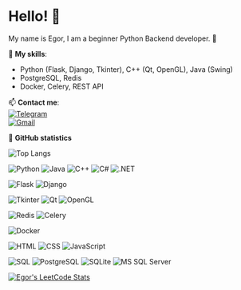 # Hello! 👋

My name is Egor, I am a beginner Python Backend developer. 🐍  

📌 **My skills**:  
- Python (Flask, Django, Tkinter), C++ (Qt, OpenGL), Java (Swing)  
- PostgreSQL, Redis  
- Docker, Celery, REST API  

📫 **Contact me**:  
[![Telegram](https://img.shields.io/badge/-Telegram-blue?style=flat&logo=telegram)](https://t.me/Francuzik_1)  
[![Gmail](https://img.shields.io/badge/-Gmail-red?style=flat&logo=gmail)](mailto:egor.mrz04@gmail.com)  

🚀 **GitHub statistics**  

![Top Langs](https://github-readme-stats.vercel.app/api/top-langs/?username=egor-morozik&layout=compact&theme=radical)

![Python](https://img.shields.io/badge/Python-3776AB?style=for-the-badge&logo=python&logoColor=white)
![Java](https://img.shields.io/badge/Java-007396?style=for-the-badge&logo=java&logoColor=white)
![C++](https://img.shields.io/badge/C++-00599C?style=for-the-badge&logo=cplusplus&logoColor=white)
![C#](https://img.shields.io/badge/C%23-239120?style=for-the-badge&logo=csharp&logoColor=white)
![.NET](https://img.shields.io/badge/.NET-512BD4?style=for-the-badge&logo=dotnet&logoColor=white)

![Flask](https://img.shields.io/badge/Flask-000000?style=for-the-badge&logo=flask&logoColor=white)
![Django](https://img.shields.io/badge/Django-092E20?style=for-the-badge&logo=django&logoColor=white)

![Tkinter](https://img.shields.io/badge/Tkinter-000000?style=for-the-badge&logo=python&logoColor=white)
![Qt](https://img.shields.io/badge/Qt-41CD52?style=for-the-badge&logo=qt&logoColor=white)
![OpenGL](https://img.shields.io/badge/OpenGL-FF0000?style=for-the-badge&logo=opengl&logoColor=white)


![Redis](https://img.shields.io/badge/Redis-DC382D?style=for-the-badge&logo=redis&logoColor=white)
![Celery](https://img.shields.io/badge/Celery-3786A0?style=for-the-badge&logo=celery&logoColor=white)

![Docker](https://img.shields.io/badge/Docker-2496ED?style=for-the-badge&logo=docker&logoColor=white)

![HTML](https://img.shields.io/badge/HTML5-E34F26?style=for-the-badge&logo=html5&logoColor=white)
![CSS](https://img.shields.io/badge/CSS3-1572B6?style=for-the-badge&logo=css3&logoColor=white)
![JavaScript](https://img.shields.io/badge/JavaScript-F7DF1E?style=for-the-badge&logo=javascript&logoColor=black)

![SQL](https://img.shields.io/badge/SQL-4479A1?style=for-the-badge&logo=database&logoColor=white)
![PostgreSQL](https://img.shields.io/badge/PostgreSQL-336791?style=for-the-badge&logo=postgresql&logoColor=white)
![SQLite](https://img.shields.io/badge/SQLite-003B57?style=for-the-badge&logo=sqlite&logoColor=white)
![MS SQL Server](https://img.shields.io/badge/MS_SQL_Server-CC2927?style=for-the-badge&logo=microsoftsqlserver&logoColor=white)

[![Egor's LeetCode Stats](https://leetcode-stats-six.vercel.app/api?username=egor_morozik&theme=dark)](https://leetcode.com/egor_morozik)
